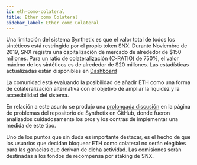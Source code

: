 ```yaml
---
id: eth-como-colateral
title: Ether como Colateral
sidebar_label: Ether como Colateral
---
```

Una limitación del sistema Synthetix es que el valor total de todos los sintéticos está restringido por el propio token SNX. Durante Noviembre de 2019, SNX registra una capitalización de mercado de alrededor de $150 millones. Para un ratio de colateralización (C-RATIO) de 750%, el valor máximo de los sintéticos es de alrededor de $20 millones. Las estadísticas actualizadas están disponibles en <a href="https://dashboard.synthetix.io/" class="link" target="_blank">Dashboard</a>

La comunidad está evaluando la posibilidad de añadir ETH como una forma de colateralización alternativa con el objetivo de ampliar la liquidez y la accesibilidad del sistema.

En relación a este asunto se produjo una <a href="https://github.com/Synthetixio/synthetix/issues/232" target="_blank" class="link">prolongada discusión</a> en la página de problemas del repositorio de Synthetix en GitHub, donde fueron analizados cuidadosamente los pros y los contras de implementar una medida de este tipo.

Uno de los puntos que sin duda es importante destacar, es el hecho de que los usuarios que decidan bloquear ETH como colateral no serán elegibles para las ganacias que derivan de dicha actividad. Las comisiones serán destinadas a los fondos de recompensa por staking de SNX.
